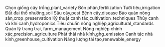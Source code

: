 Chọn giống cây trồng,plant_variety
Bón phân,fertilization
Tưới tiêu,irrigation
Đất đai thổ nhưỡng,soil
Sâu cây,pest
Bệnh cây,disease
Bảo quản nông sản,crop_preservation 
Kỹ thuật canh tác,cultivation_techniques 
Thủy canh và khí canh,hydroponics
Tiêu chuẩn nông nghiệp,agricultural_standards
Quản lý trang trại, farm_management
Nông nghiệp chính xác,precision_agriculture
Phát thải nhà kính,ghg_emission
Canh tác nhà kính,greenhouse_cultivation
Năng lượng tái tạo,renewable_energy
